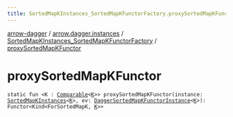 ```yaml
---
title: SortedMapKInstances_SortedMapKFunctorFactory.proxySortedMapKFunctor - arrow-dagger
---
```


[arrow-dagger](../../index.html) / [arrow.dagger.instances](../index.html) / [SortedMapKInstances_SortedMapKFunctorFactory](index.html) / [proxySortedMapKFunctor](./proxy-sorted-map-k-functor.html)

# proxySortedMapKFunctor

`static fun <K : `[`Comparable`](https://kotlinlang.org/api/latest/jvm/stdlib/kotlin/-comparable/index.html)`<`[`K`](proxy-sorted-map-k-functor.html#K)`>> proxySortedMapKFunctor(instance: `[`SortedMapKInstances`](../-sorted-map-k-instances/index.html)`<`[`K`](proxy-sorted-map-k-functor.html#K)`>, ev: `[`DaggerSortedMapKFunctorInstance`](../-dagger-sorted-map-k-functor-instance/index.html)`<`[`K`](proxy-sorted-map-k-functor.html#K)`>): Functor<Kind<ForSortedMapK, `[`K`](proxy-sorted-map-k-functor.html#K)`>>`